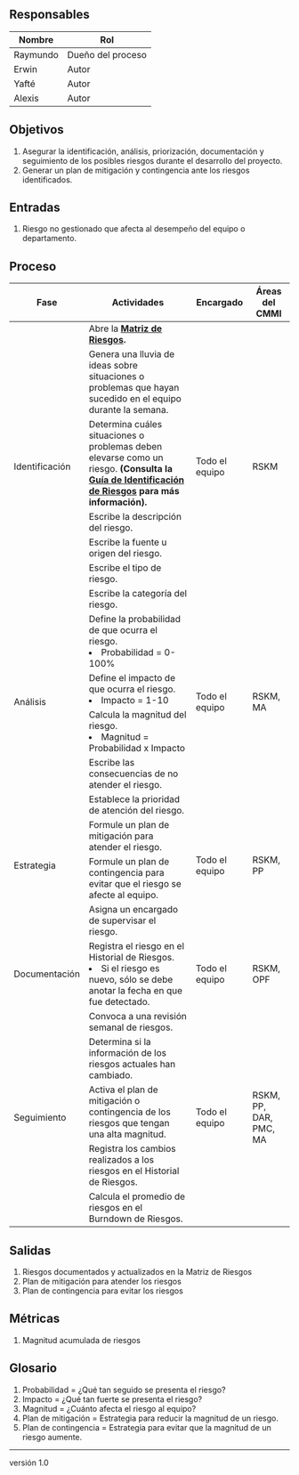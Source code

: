 ## Responsables
| Nombre  | Rol   |
|---------|-------|
|    Raymundo     | Dueño del proceso |
|    Erwin     | Autor |
|    Yafté     | Autor |
|    Alexis     | Autor |

## Objetivos
1. Asegurar la identificación, análisis, priorización, documentación y seguimiento de los posibles riesgos durante el desarrollo del proyecto.
2. Generar un plan de mitigación y contingencia ante los riesgos identificados.

## Entradas
1. Riesgo no gestionado que afecta al desempeño del equipo o departamento.

## Proceso
<table>
  <thead>
    <tr>
      <th>Fase</th>
      <th>Actividades</th>
      <th>Encargado</th>
      <th>Áreas del CMMI</th>
    </tr>
  </thead>
  <tbody>
    <tr>
      <td rowspan="7">Identificación</td>
      <td>Abre la <strong><a href="https://docs.google.com/spreadsheets/d/18VTmqZFssfmSA94mQ-7-Vk1mXdO4NWjvTCE1Hzx7w4g/edit#gid=1120081718">Matriz de Riesgos</a><strong>.</td>
      <td rowspan="7">Todo el equipo</td>
      <td rowspan="7">RSKM</td>
    </tr>
    <tr>
      <td>Genera una lluvia de ideas sobre situaciones o problemas que hayan sucedido en el equipo durante la semana.</td>
    </tr>
    <tr>
      <td>Determina cuáles situaciones o problemas deben elevarse como un riesgo. <strong>(Consulta la <a href="https://github.com/novaDepto/Nova/wiki/Gu%C3%ADa-de-identificaci%C3%B3n-de-riesgos">Guía de Identificación de Riesgos</a> para más información)<strong>.</td>
    </tr>
    <tr>
      <td>Escribe la descripción del riesgo.</td>
    </tr>
    <tr>
      <td>Escribe la fuente u origen del riesgo.</td>
    </tr>
    <tr>
      <td>Escribe el tipo de riesgo.</td>
    </tr>
    <tr>
      <td>Escribe la categoría del riesgo.</td>
    </tr>
    <tr>
      <td rowspan="4">Análisis</td>
      <td>Define la probabilidad de que ocurra el riesgo.
          <li>Probabilidad = 0-100%</li>
      </td>
      <td rowspan="4">Todo el equipo</td>
      <td rowspan="4">RSKM, MA</td>
    </tr>
    <tr>
      <td>Define el impacto de que ocurra el riesgo.
          <li>Impacto = 1-10</li>
      </td>
    </tr>
    <tr>
      <td>Calcula la magnitud del riesgo.
          <li>Magnitud = Probabilidad x Impacto</li>
      </td>
    </tr>
    <tr>
      <td>Escribe las consecuencias de no atender el riesgo.</td>
    </tr>
    <tr>
      <td rowspan="4">Estrategia</td>
      <td>Establece la prioridad de atención del riesgo.</td>
      <td rowspan="4">Todo el equipo</td>
      <td rowspan="4">RSKM, PP</td>
    </tr>
    <tr>
      <td>Formule un plan de mitigación para atender el riesgo.</td>
    </tr>
    <tr>
      <td>Formule un plan de contingencia para evitar que el riesgo se afecte al equipo.</td>
    </tr>
    <tr>
      <td>Asigna un encargado de supervisar el riesgo.</td>
    </tr>
    <tr>
      <td>Documentación</td>
      <td>Registra el riesgo en el Historial de Riesgos.
          <li>Si el riesgo es nuevo, sólo se debe anotar la fecha en que fue detectado.</li>
      </td>
      <td>Todo el equipo</td>
      <td>RSKM, OPF</td>
    </tr>
    <tr>
      <td rowspan="5">Seguimiento</td>
      <td>Convoca a una revisión semanal de riesgos.</td>
      <td rowspan="5">Todo el equipo</td>
      <td rowspan="5">RSKM, PP, DAR, PMC, MA</td>
    </tr>
    <tr>
      <td>Determina si la información de los riesgos actuales han cambiado.</td>
    </tr>
    <tr>
      <td>Activa el plan de mitigación o contingencia de los riesgos que tengan una alta magnitud.</td>
    </tr>
    <tr>
      <td>Registra los cambios realizados a los riesgos en el Historial de Riesgos.</td>
    </tr>
    <tr>
      <td>Calcula el promedio de riesgos en el Burndown de Riesgos.</td>
    </tr>
  </tbody>
</table>

## Salidas
1. Riesgos documentados y actualizados en la Matriz de Riesgos
2. Plan de mitigación para atender los riesgos
3. Plan de contingencia para evitar los riesgos

## Métricas
1. Magnitud acumulada de riesgos 

## Glosario
1. Probabilidad = ¿Qué tan seguido se presenta el riesgo?
2. Impacto = ¿Qué tan fuerte se presenta el riesgo?
3. Magnitud = ¿Cuánto afecta el riesgo al equipo?
4. Plan de mitigación = Estrategia para reducir la magnitud de un riesgo.
5. Plan de contingencia = Estrategia para evitar que la magnitud de un riesgo aumente.

***
versión 1.0
